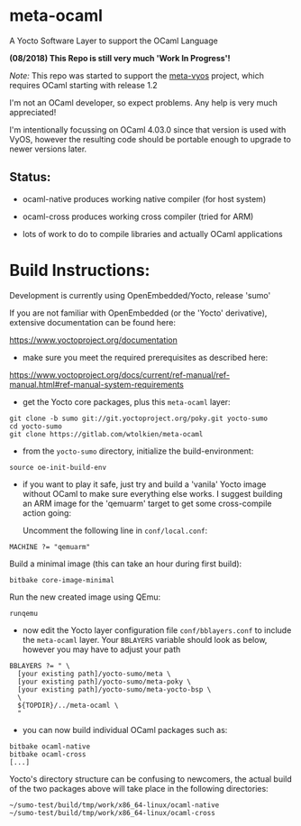 # meta-ocaml
A Yocto Software Layer to support the OCaml Language

__(08/2018) This Repo is still very much 'Work In Progress'!__

_Note:_
This repo was started to support the [meta-vyos](https://gitlab.com/wtolkien/meta-vyos) 
project, which requires OCaml starting with release 1.2

I'm not an OCaml developer, so expect problems. Any help is very much appreciated!

I'm intentionally focussing on OCaml 4.03.0 since that version is used with VyOS, however
the resulting code should be portable enough to upgrade to newer versions later. 

## Status:

* ocaml-native produces working native compiler (for host system)
* ocaml-cross produces working cross compiler (tried for ARM)

* lots of work to do to compile libraries and actually OCaml applications

# Build Instructions:

Development is currently using OpenEmbedded/Yocto, release 'sumo'

If you are not familiar with OpenEmbedded (or the 'Yocto' derivative), extensive documentation can be found here:

https://www.yoctoproject.org/documentation

* make sure you meet the required prerequisites as described here:

https://www.yoctoproject.org/docs/current/ref-manual/ref-manual.html#ref-manual-system-requirements


* get the Yocto core packages, plus this `meta-ocaml` layer:
```
git clone -b sumo git://git.yoctoproject.org/poky.git yocto-sumo
cd yocto-sumo
git clone https://gitlab.com/wtolkien/meta-ocaml
```

* from the `yocto-sumo` directory, initialize the build-environment:
```
source oe-init-build-env
```

* if you want to play it safe, just try and build a 'vanila' Yocto image without
  OCaml to make sure everything else works. I suggest building an ARM image for the
  'qemuarm' target to get some cross-compile action going:

  Uncomment the following line in ```conf/local.conf```:
```
MACHINE ?= "qemuarm"
```
  Build a minimal image (this can take an hour during first build):
```
bitbake core-image-minimal
```
  Run the new created image using QEmu:
```
runqemu
```

* now edit the Yocto layer configuration file ```conf/bblayers.conf``` to include
  the `meta-ocaml` layer.
  Your `BBLAYERS` variable should look as below, however you may have to adjust
  your path
```
BBLAYERS ?= " \
  [your existing path]/yocto-sumo/meta \
  [your existing path]/yocto-sumo/meta-poky \
  [your existing path]/yocto-sumo/meta-yocto-bsp \
  \
  ${TOPDIR}/../meta-ocaml \
  "
```

* you can now build individual OCaml packages such as:
```
bitbake ocaml-native
bitbake ocaml-cross
[...]
```

Yocto's directory structure can be confusing to newcomers, the actual build of the two packages 
above will take place in the following directories:
```
~/sumo-test/build/tmp/work/x86_64-linux/ocaml-native
~/sumo-test/build/tmp/work/x86_64-linux/ocaml-cross
```






